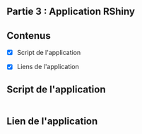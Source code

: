 ## Partie 3 : Application RShiny

## Contenus

- [x] Script de l'application
- [x] Liens de l'application


##  Script de l'application
```r
```
## Lien de l'application
